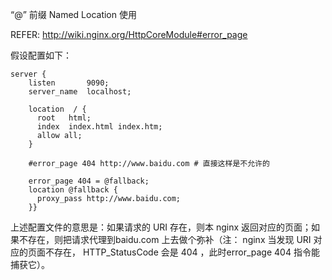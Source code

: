 “@” 前缀 Named Location 使用

REFER:  http://wiki.nginx.org/HttpCoreModule#error_page

假设配置如下：
```
server {
    listen       9090;
    server_name  localhost;

    location  / {
      root   html;
      index  index.html index.htm;
      allow all;
    }

    #error_page 404 http://www.baidu.com # 直接这样是不允许的

    error_page 404 = @fallback;
    location @fallback {
      proxy_pass http://www.baidu.com;
    }}
```
上述配置文件的意思是：如果请求的 URI 存在，则本 nginx 返回对应的页面；如果不存在，则把请求代理到baidu.com 上去做个弥补（注： nginx 当发现 URI 对应的页面不存在， HTTP_StatusCode 会是 404 ，此时error_page 404 指令能捕获它）。
